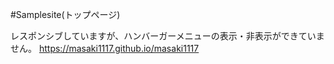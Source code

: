 #Samplesite(トップページ)

レスポンシブしていますが、ハンバーガーメニューの表示・非表示ができていません。
https://masaki1117.github.io/masaki1117
